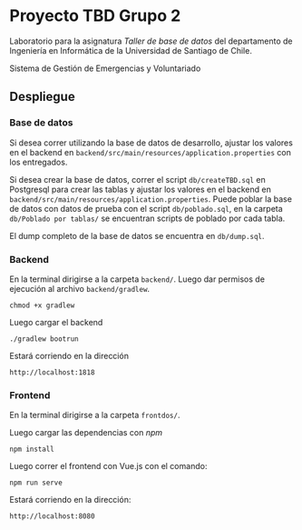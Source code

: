 # Proyecto TBD Grupo 2

Laboratorio para la asignatura *Taller de base de datos* del departamento de Ingeniería en Informática de la Universidad de Santiago de Chile.

Sistema de Gestión de Emergencias y Voluntariado

## Despliegue

### Base de datos

Si desea correr utilizando la base de datos de desarrollo, ajustar los valores en el backend en `backend/src/main/resources/application.properties` con los entregados.


Si desea crear la base de datos, correr el script `db/createTBD.sql` en Postgresql para crear las tablas y ajustar los valores en el backend en `backend/src/main/resources/application.properties`. Puede poblar la base de datos con datos de prueba con el script `db/poblado.sql`, en la carpeta `db/Poblado por tablas/` se encuentran scripts de poblado por cada tabla.

El dump completo de la base de datos se encuentra en `db/dump.sql`.

### Backend
En la terminal dirigirse a la carpeta `backend/`.
Luego dar permisos de ejecución al archivo `backend/gradlew`.

```
chmod +x gradlew
```
Luego cargar el backend
```
./gradlew bootrun
```

Estará corriendo en la dirección
```
http://localhost:1818
```
### Frontend

En la terminal dirigirse a la carpeta `frontdos/`.

Luego cargar las dependencias con *npm*

```
npm install
```

Luego correr el frontend con Vue.js con el comando:
```
npm run serve
```
Estará corriendo en la dirección:
```
http://localhost:8080
```
